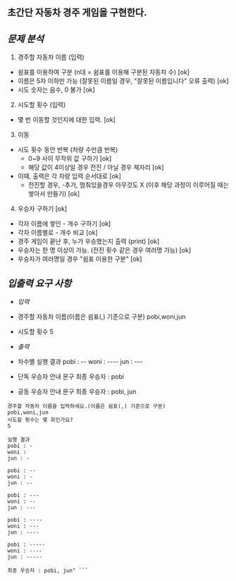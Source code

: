 ## **초간단 자동차 경주 게임을 구현한다.**

## *문제 분석*
1. 경주할 자동차 이름 (입력)
- 쉼표를 이용하여 구분 (n대 = 쉼표를 이용해 구분된 자동차 수) [ok]
- 이름은 5자 이하만 가능 (잘못된 이름일 경우, "잘못된 이름입니다" 오류 출력) [ok]
- 시도 숫자는 음수, 0 불가 [ok]

2. 시도할 횟수 (입력)
- 몇 번 이동할 것인지에 대한 입력. [ok]

3. 이동
- 시도 횟수 동안 반복 (차량 수만큼 반복)
  - 0~9 사이 무작위 값 구하기 [ok]
  - 해당 값이 4이상일 경우 전진 / 아닐 경우 제자리 [ok]
- 이때, 출력은 각 차량 입력 순서대로 [ok]
  - 전진할 경우, -추가, 멈춰있을경우 아무것도 X (이후 해당 과정이 이루어질 때는 쌓아서 만들기) [ok]

4. 우승자 구하기 [ok]
- 각자 이름에 쌓인 - 개수 구하기 [ok]
- 각자 이름별로 - 개수 비교 [ok]
- 경주 게임이 끝난 후, 누가 우승했는지 출력 (print) [ok]
- 우승자는 한 명 이상이 가능. (전진 횟수 같은 경우 여러명 가능) [ok]
- 우승자가 여러명일 경우 "쉼표 이용한 구분" [ok]


## *입출력 요구 사항*
- *입력*
- 경주할 자동차 이름(이름은 쉼표(,) 기준으로 구분)
pobi,woni,jun
- 시도할 횟수
5

- *출력*
- 차수별 실행 결과
pobi : --
woni : ----
jun : ---
- 단독 우승자 안내 문구
최종 우승자 : pobi

- 공동 우승자 안내 문구
최종 우승자 : pobi, jun

``` 실행 결과 예시
경주할 자동차 이름을 입력하세요.(이름은 쉼표(,) 기준으로 구분)
pobi,woni,jun
시도할 횟수는 몇 회인가요?
5

실행 결과
pobi : -
woni :
jun : -

pobi : --
woni : -
jun : --

pobi : ---
woni : --
jun : ---

pobi : ----
woni : ---
jun : ----

pobi : -----
woni : ----
jun : -----

최종 우승자 : pobi, jun" ```
